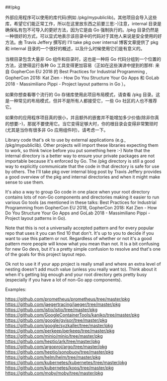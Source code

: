 ##/pkg

外部应用程序可以使用的库代码(例如 /pkg/mypubliclib)。其他项目会导入这些库，希望它们能正常工作，所以在这里放东西之前要三思:-)注意，internal 目录是确保私有包不可导入的更好方法，因为它是由 Go 强制执行的。/pkg 目录仍然是一种很好的方式，可以显式地表示该目录中的代码对于其他人来说是安全使用的好方法。由 Travis Jeffery  撰写的 I'll take pkg over internal 博客文章提供了 pkg 和 internal 目录的一个很好的概述，以及什么时候使用它们是有意义的。

当根目录包含大量非 Go 组件和目录时，这也是一种将 Go 代码分组到一个位置的方法，这使得运行各种 Go 工具变得更加容易（正如在这些演讲中提到的那样: 来自 GopherCon EU 2018 的 Best Practices for Industrial Programming , GopherCon 2018: Kat Zien - How Do You Structure Your Go Apps 和 GoLab 2018 - Massimiliano Pippi - Project layout patterns in Go ）。

如果你想查看哪个流行的 Go 存储库使用此项目布局模式，请查看 /pkg 目录。这是一种常见的布局模式，但并不是所有人都接受它，一些 Go 社区的人也不推荐它。

如果你的应用程序项目真的很小，并且额外的嵌套并不能增加多少价值(除非你真的想要:-)，那就不要使用它。当它变得足够大时，你的根目录会变得非常繁琐时(尤其是当你有很多非 Go 应用组件时)，请考虑一下。

Library code that's ok to use by external applications (e.g., /pkg/mypubliclib). Other projects will import these libraries expecting them to work, so think twice before you put something here :-) Note that the internal directory is a better way to ensure your private packages are not importable because it's enforced by Go. The /pkg directory is still a good way to explicitly communicate that the code in that directory is safe for use by others. The I'll take pkg over internal blog post by Travis Jeffery provides a good overview of the pkg and internal directories and when it might make sense to use them.

It's also a way to group Go code in one place when your root directory contains lots of non-Go components and directories making it easier to run various Go tools (as mentioned in these talks: Best Practices for Industrial Programming from GopherCon EU 2018, GopherCon 2018: Kat Zien - How Do You Structure Your Go Apps and GoLab 2018 - Massimiliano Pippi - Project layout patterns in Go).

Note that this is not a universally accepted pattern and for every popular repo that uses it you can find 10 that don't. It's up to you to decide if you want to use this pattern or not. Regardless of whether or not it's a good pattern more people will know what you mean than not. It is a bit confusing for new Go devs, but it's a pretty simple confusion to resolve and that's one of the goals for this project layout repo.

Ok not to use it if your app project is really small and where an extra level of nesting doesn't add much value (unless you really want to). Think about it when it's getting big enough and your root directory gets pretty busy (especially if you have a lot of non-Go app components).

Examples:

https://github.com/prometheus/prometheus/tree/master/pkg
https://github.com/jaegertracing/jaeger/tree/master/pkg
https://github.com/istio/istio/tree/master/pkg
https://github.com/GoogleContainerTools/kaniko/tree/master/pkg
https://github.com/google/gvisor/tree/master/pkg
https://github.com/google/syzkaller/tree/master/pkg
https://github.com/perkeep/perkeep/tree/master/pkg
https://github.com/minio/minio/tree/master/pkg
https://github.com/heptio/ark/tree/master/pkg
https://github.com/argoproj/argo/tree/master/pkg
https://github.com/heptio/sonobuoy/tree/master/pkg
https://github.com/helm/helm/tree/master/pkg
https://github.com/kubernetes/kubernetes/tree/master/pkg
https://github.com/kubernetes/kops/tree/master/pkg
https://github.com/moby/moby/tree/master/pkg